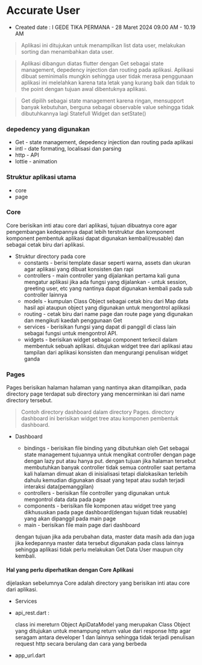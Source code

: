 # Accurate User

- Created date : I GEDE TIKA PERMANA - 28 Maret 2024 09.00 AM - 10.19 AM
> Aplikasi ini ditujukan untuk menampilkan list data user, melakukan sorting dan menambahkan data user.

> Aplikasi dibangun diatas flutter dengan Get sebagai state management, depedency injection dan routing pada aplikasi. Aplikasi dibuat seminimalis mungkin sehingga user tidak merasa penggunaan aplikasi ini melelahkan karena tata letak yang kurang baik dan tidak to the point dengan tujuan awal dibentuknya aplikasi.

> Get dipilih sebagai state management karena ringan, mensupport banyak kebutuhan, berguna sebagai observable value sehingga tidak dibutuhkannya lagi Statefull Widget dan setState()

### depedency yang digunakan
- Get - state management, depedency injection dan routing pada aplikasi
- intl - date formating, localisasi dan parsing
- http - API
- lottie - animation

### Struktur aplikasi utama

- core
- page

### Core

Core berisikan inti atau core dari aplikasi, tujuan dibuatnya core agar pengembangan kedepannya dapat lebih terstruktur dan komponent komponent pembentuk aplikasi dapat digunakan kembali(reusable) dan sebagai cetak biru dari aplikasi.
- Struktur directory pada core
    - constants - berisi template dasar seperti warna, assets dan ukuran agar aplikasi yang dibuat konsisten dan rapi
    - controllers - main controller yang dijalankan pertama kali guna mengatur aplikasi jika ada fungsi yang dijalankan - untuk session, greeting user, etc yang nantinya dapat digunakan kembali pada sub controller lainnya
    - models - kumpulan Class Object sebagai cetak biru dari Map data hasil api ataupun object yang digunakan untuk mengontrol aplikasi
    - routing - cetak biru dari name page dan route page yang digunakan dan mengikuti kaedah penggunaan Get
    - services - berisikan fungsi yang dapat di panggil di class lain sebagai fungsi untuk mengontrol API.
    - widgets - berisikan widget sebagai component terkecil dalam membentuk sebuah aplikasi. ditujukan widget tree dari aplikasi atau tampilan dari aplikasi konsisten dan mengurangi penulisan widget ganda

### Pages

Pages berisikan halaman halaman yang nantinya akan ditampilkan, pada directory page terdapat sub directory yang mencerminkan isi dari name directory tersebut.

> Contoh directory dashboard dalam directory Pages. directory dashboard ini berisikan widget tree atau komponen pembentuk dashboard.

- Dashboard
    - bindings - berisikan file binding yang dibutuhkan oleh Get sebagai state management tujuannya untuk mengikat controller dengan page dengan lazy put atau hanya put. dengan tujuan jika halaman tersebut membutuhkan banyak controller tidak semua controller saat pertama kali halaman dimuat akan di inisialisasi tetapi dialokasikan terlebih dahulu kemudian digunakan disaat yang tepat atau sudah terjadi interaksi data(pemanggilan)
    - controllers - berisikan file controller yang digunakan untuk mengontrol data data pada page
    - components - berisikan file komponen atau widget tree yang dikhususkan pada page dashboard(dengan tujuan tidak reusable) yang akan dipanggil pada main page
    - main - berisikan file main page dari dashboard


    <!--Untuk Dashboard Controller terdapat list object yang sama dengan yang ada pada maincontroller-->
    dengan tujuan jika ada perubahan data, master data masih ada dan juga jika kedepannya master data tersebut digunakan pada class lainnya sehingga aplikasi tidak perlu melakukan Get Data User maupun city kembali.

#### Hal yang perlu diperhatikan dengan Core Aplikasi
dijelaskan sebelumnya Core adalah directory yang berisikan inti atau core dari aplikasi.

- Services
- api_rest.dart :


    <!--Terdapat Class ApiRest-->
    <!--dengan fungsi onFetchOrProcessData yang digunakan sebagai main function untuk mengambil atau mengirimkan data dengan input parameter sebagai berikut : -->
    <!--keyword required digunakan untuk membuat param tersebut harus di parsing dari function yang memanggilnya(WAJIB ISI)-->
    <!--required String url,-->
    <!--required String module,-->
    <!--required String methodType,-->
    <!--Map<String, String>? header,-->
    <!--Map? body-->

    class ini mereturn Object ApiDataModel yang merupakan Class Object yang ditujukan untuk menampung return value dari response http agar seragam antara developer 1 dan lainnya sehingga tidak terjadi penulisan request http secara berulang dan cara yang berbeda

- app_url.dart


    <!--Terdapat Base Host yang merupkan base host anda bisa menuliskan host atau url dasar disini-->
    <!--Base routes digunakan untuk routing-->
    <!--Base destination url akhir atau tujuan akhir